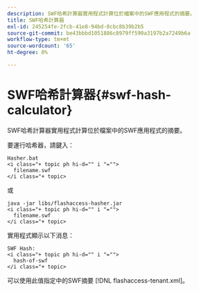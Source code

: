 ```yaml
---
description: SWF哈希計算器實用程式計算位於檔案中的SWF應用程式的摘要。
title: SWF哈希計算器
exl-id: 245254fe-2fcb-41e8-94bd-0cbc8b39b2b5
source-git-commit: be43bbbd1051886c8979ff590a3197b2a7249b6a
workflow-type: tm+mt
source-wordcount: '65'
ht-degree: 0%

---
```


# SWF哈希計算器{#swf-hash-calculator}

SWF哈希計算器實用程式計算位於檔案中的SWF應用程式的摘要。

要運行哈希器，請鍵入：

```
Hasher.bat 
<i class="+ topic ph hi-d="" i "="">
  filename.swf
</i class="+ topic>
```

或

```
java -jar libs/flashaccess-hasher.jar 
<i class="+ topic ph hi-d="" i "="">
  filename.swf
</i class="+ topic>
```

實用程式顯示以下消息：

```
SWF Hash: 
<i class="+ topic ph hi-d="" i "="">
  hash-of-swf
</i class="+ topic>
```

可以使用此值指定中的SWF摘要 [!DNL flashaccess-tenant.xml]。
